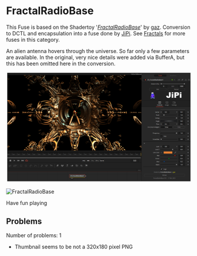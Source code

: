 # FractalRadioBase

This Fuse is based on the Shadertoy '_[FractalRadioBase](https://www.shadertoy.com/view/WlcczS)_' by [gaz](https://www.shadertoy.com/user/gaz). Conversion to DCTL and encapsulation into a fuse done by [JiPi](../../Site/Profiles/JiPi.md). See [Fractals](README.md) for more fuses in this category.

<!-- +++ DO NOT REMOVE THIS COMMENT +++ DO NOT ADD OR EDIT ANY TEXT BEFORE THIS LINE +++ IT WOULD BE A REALLY BAD IDEA +++ -->

An alien antenna hovers through the universe. So far only a few parameters are available.
In the original, very nice details were added via BufferA, but this has been omitted here in the conversion.

[![FractalRadioBase](FractalRadioBase.png)](FractalRadioBase.fuse)

![FractalRadioBase](https://user-images.githubusercontent.com/78935215/111519940-e2afab00-8757-11eb-883a-e8578422e648.gif)

Have fun playing

<!-- +++ DO NOT REMOVE THIS COMMENT +++ DO NOT EDIT ANY TEXT THAT COMES AFTER THIS LINE +++ TRUST ME: JUST DON'T DO IT +++ -->

## Problems

Number of problems: 1

- Thumbnail seems to be not a 320x180 pixel PNG



